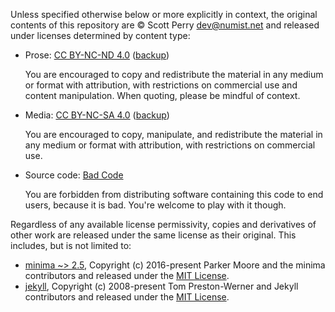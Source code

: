 Unless specified otherwise below or more explicitly in context, the original contents of this repository are © Scott Perry <dev@numist.net> and released under licenses determined by content type:

* Prose: [CC BY-NC-ND 4.0](https://creativecommons.org/licenses/by-nc-nd/4.0/) ([backup](LICENSES/by-nc-nd%204.0%20full.webarchive))
    
    You are encouraged to copy and redistribute the material in any medium or format with attribution, with restrictions on commercial use and content manipulation. When quoting, please be mindful of context.
    
* Media: [CC BY-NC-SA 4.0](https://creativecommons.org/licenses/by-nc-sa/4.0/) ([backup](LICENSES/by-nc-sa%204.0%20full.webarchive))
    
    You are encouraged to copy, manipulate, and redistribute the material in any medium or format with attribution, with restrictions on commercial use.
    
* Source code: [Bad Code](LICENSES/Bad%20Code.txt)
    
    You are forbidden from distributing software containing this code to end users, because it is bad. You're welcome to play with it though.

Regardless of any available license permissivity, copies and derivatives of other work are released under the same license as their original. This includes, but is not limited to:

* [minima ~> 2.5](https://github.com/jekyll/minima), Copyright (c) 2016-present Parker Moore and the minima contributors and released under the [MIT License](LICENSES/MIT.txt).
* [jekyll](https://github.com/jekyll/jekyll), Copyright (c) 2008-present Tom Preston-Werner and Jekyll contributors and released under the [MIT License](LICENSES/MIT.txt).